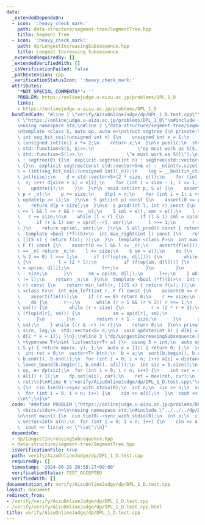 ```yaml
---
data:
  _extendedDependsOn:
  - icon: ':heavy_check_mark:'
    path: data-structure/segment-tree/SegmentTree.hpp
    title: Segment Tree
  - icon: ':heavy_check_mark:'
    path: dp/LongestIncreasingSubsequence.hpp
    title: Longest Increasing Subsequence
  _extendedRequiredBy: []
  _extendedVerifiedWith: []
  _isVerificationFailed: false
  _pathExtension: cpp
  _verificationStatusIcon: ':heavy_check_mark:'
  attributes:
    '*NOT_SPECIAL_COMMENTS*': ''
    PROBLEM: https://onlinejudge.u-aizu.ac.jp/problems/DPL_1_D
    links:
    - https://onlinejudge.u-aizu.ac.jp/problems/DPL_1_D
  bundledCode: "#line 1 \"verify/AizuOnlineJudge/dp/DPL_1_D.test.cpp\"\n#define PROBLEM\
    \ \"https://onlinejudge.u-aizu.ac.jp/problems/DPL_1_D\"\n#include <bits/stdc++.h>\n\
    \nusing namespace std;\n#line 2 \"data-structure/segment-tree/SegmentTree.hpp\"\
    \ntemplate <class S, auto op, auto e>\nstruct segtree {\n private:\n  unsigned\
    \ int seg_bit_ceil(unsigned int n) {\n    unsigned int x = 1;\n    while (x <\
    \ (unsigned int)(n)) x *= 2;\n    return x;\n  }\n\n public:\n  static_assert(std::is_convertible_v<decltype(op),\
    \ std::function<S(S, S)>>,\n                \"op must work as S(S, S)\");\n  static_assert(std::is_convertible_v<decltype(e),\
    \ std::function<S()>>,\n                \"e must work as S()\");\n  segtree()\
    \ : segtree(0) {}\n  explicit segtree(int n) : segtree(std::vector<S>(n, e()))\
    \ {}\n  explicit segtree(const std::vector<S>& v) : _n(int(v.size())) {\n    size\
    \ = (int)seg_bit_ceil((unsigned int)(_n));\n    log = __builtin_ctz((unsigned\
    \ int)size);\n    d = std::vector<S>(2 * size, e());\n    for (int i = 0; i <\
    \ _n; i++) d[size + i] = v[i];\n    for (int i = size - 1; i >= 1; i--) {\n  \
    \    update(i);\n    }\n  }\n\n  void set(int p, S x) {\n    assert(0 <= p &&\
    \ p < _n);\n    p += size;\n    d[p] = x;\n    for (int i = 1; i <= log; i++)\
    \ update(p >> i);\n  }\n\n  S get(int p) const {\n    assert(0 <= p && p < _n);\n\
    \    return d[p + size];\n  }\n\n  S prod(int l, int r) const {\n    assert(0\
    \ <= l && l <= r && r <= _n);\n    S sml = e(), smr = e();\n    l += size;\n \
    \   r += size;\n\n    while (l < r) {\n      if (l & 1) sml = op(sml, d[l++]);\n\
    \      if (r & 1) smr = op(d[--r], smr);\n      l >>= 1;\n      r >>= 1;\n   \
    \ }\n    return op(sml, smr);\n  }\n\n  S all_prod() const { return d[1]; }\n\n\
    \  template <bool (*f)(S)>\n  int max_right(int l) const {\n    return max_right(l,\
    \ [](S x) { return f(x); });\n  }\n  template <class F>\n  int max_right(int l,\
    \ F f) const {\n    assert(0 <= l && l <= _n);\n    assert(f(e()));\n    if (l\
    \ == _n) return _n;\n    l += size;\n    S sm = e();\n    do {\n      while (l\
    \ % 2 == 0) l >>= 1;\n      if (!f(op(sm, d[l]))) {\n        while (l < size)\
    \ {\n          l = (2 * l);\n          if (f(op(sm, d[l]))) {\n            sm\
    \ = op(sm, d[l]);\n            l++;\n          }\n        }\n        return l\
    \ - size;\n      }\n      sm = op(sm, d[l]);\n      l++;\n    } while ((l & -l)\
    \ != l);\n    return _n;\n  }\n\n  template <bool (*f)(S)>\n  int min_left(int\
    \ r) const {\n    return min_left(r, [](S x) { return f(x); });\n  }\n  template\
    \ <class F>\n  int min_left(int r, F f) const {\n    assert(0 <= r && r <= _n);\n\
    \    assert(f(e()));\n    if (r == 0) return 0;\n    r += size;\n    S sm = e();\n\
    \    do {\n      r--;\n      while (r > 1 && (r % 2)) r >>= 1;\n      if (!f(op(d[r],\
    \ sm))) {\n        while (r < size) {\n          r = (2 * r + 1);\n          if\
    \ (f(op(d[r], sm))) {\n            sm = op(d[r], sm);\n            r--;\n    \
    \      }\n        }\n        return r + 1 - size;\n      }\n      sm = op(d[r],\
    \ sm);\n    } while ((r & -r) != r);\n    return 0;\n  }\n\n private:\n  int _n,\
    \ size, log;\n  std::vector<S> d;\n\n  void update(int k) { d[k] = op(d[2 * k],\
    \ d[2 * k + 1]); }\n};\n#line 3 \"dp/LongestIncreasingSubsequence.hpp\"\ntemplate\
    \ <typename T>\nint lis(vector<T> a) {\n  using S = int;\n  auto op = [](S x,\
    \ S y) { return max(x, y); };\n  auto e = []() { return 0; };\n  int n = a.size();\n\
    \  int ret = 0;\n  vector<T> b(n);\n  b = a;\n  sort(b.begin(), b.end());\n  b.erase(unique(b.begin(),\
    \ b.end()), b.end());\n  for (int i = 0; i < n; i++) a[i] = distance(b.begin(),\
    \ lower_bound(b.begin(), b.end(), a[i]));\n  int siz = b.size();\n  segtree<S,\
    \ op, e> dp(siz);\n  for (int i = 0; i < n; i++) {\n    int cur = max(1, dp.prod(0,\
    \ a[i]) + 1);\n    dp.set(a[i], cur);\n    ret = max(ret, cur);\n  }\n  return\
    \ ret;\n}\n#line 6 \"verify/AizuOnlineJudge/dp/DPL_1_D.test.cpp\"\n\nint main()\
    \ {\n  cin.tie(0)->sync_with_stdio(0);\n  int n;\n  cin >> n;\n  vector<int> a(n);\n\
    \  for (int i = 0; i < n; i++) {\n    cin >> a[i];\n  }\n  cout << lis(a) << \"\
    \\n\";\n}\n"
  code: "#define PROBLEM \"https://onlinejudge.u-aizu.ac.jp/problems/DPL_1_D\"\n#include\
    \ <bits/stdc++.h>\n\nusing namespace std;\n#include \"../../../dp/LongestIncreasingSubsequence.hpp\"\
    \n\nint main() {\n  cin.tie(0)->sync_with_stdio(0);\n  int n;\n  cin >> n;\n \
    \ vector<int> a(n);\n  for (int i = 0; i < n; i++) {\n    cin >> a[i];\n  }\n\
    \  cout << lis(a) << \"\\n\";\n}"
  dependsOn:
  - dp/LongestIncreasingSubsequence.hpp
  - data-structure/segment-tree/SegmentTree.hpp
  isVerificationFile: true
  path: verify/AizuOnlineJudge/dp/DPL_1_D.test.cpp
  requiredBy: []
  timestamp: '2024-06-26 20:58:27+09:00'
  verificationStatus: TEST_ACCEPTED
  verifiedWith: []
documentation_of: verify/AizuOnlineJudge/dp/DPL_1_D.test.cpp
layout: document
redirect_from:
- /verify/verify/AizuOnlineJudge/dp/DPL_1_D.test.cpp
- /verify/verify/AizuOnlineJudge/dp/DPL_1_D.test.cpp.html
title: verify/AizuOnlineJudge/dp/DPL_1_D.test.cpp
---
```

